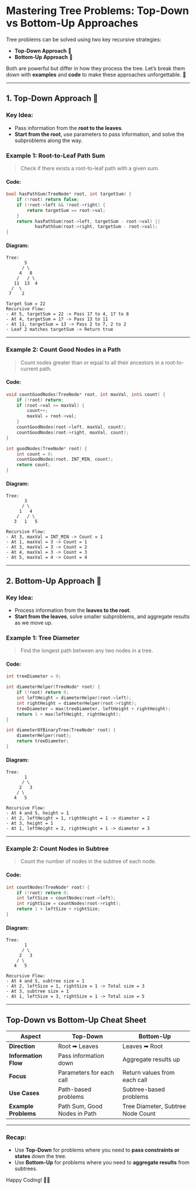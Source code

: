 # **Mastering Tree Problems: Top-Down vs Bottom-Up Approaches**

Tree problems can be solved using two key recursive strategies:

- **Top-Down Approach** 🌟
- **Bottom-Up Approach** 🌳

Both are powerful but differ in how they process the tree. Let’s break them down with **examples** and **code** to make these approaches unforgettable. 🚀

---

## **1. Top-Down Approach** 🌟
### **Key Idea:**
- Pass information from the **root to the leaves**.
- **Start from the root**, use parameters to pass information, and solve the subproblems along the way.

### **Example 1: Root-to-Leaf Path Sum**
> Check if there exists a root-to-leaf path with a given sum.

#### **Code**:
```cpp
bool hasPathSum(TreeNode* root, int targetSum) {
    if (!root) return false;
    if (!root->left && !root->right) {
        return targetSum == root->val;
    }
    return hasPathSum(root->left, targetSum - root->val) ||
           hasPathSum(root->right, targetSum - root->val);
}
```
#### **Diagram**:
```
Tree:
       5
      / \
     4   8
    /   / \
   11  13  4
  /  \
 7    2

Target Sum = 22
Recursive Flow:
- At 5, targetSum = 22 -> Pass 17 to 4, 17 to 8
- At 4, targetSum = 17 -> Pass 13 to 11
- At 11, targetSum = 13 -> Pass 2 to 7, 2 to 2
- Leaf 2 matches targetSum -> Return true
```
---

### **Example 2: Count Good Nodes in a Path**
> Count nodes greater than or equal to all their ancestors in a root-to-current path.

#### **Code**:
```cpp
void countGoodNodes(TreeNode* root, int maxVal, int& count) {
    if (!root) return;
    if (root->val >= maxVal) {
        count++;
        maxVal = root->val;
    }
    countGoodNodes(root->left, maxVal, count);
    countGoodNodes(root->right, maxVal, count);
}

int goodNodes(TreeNode* root) {
    int count = 0;
    countGoodNodes(root, INT_MIN, count);
    return count;
}
```
#### **Diagram**:
```
Tree:
       3
      / \
     1   4
    /   / \
   3   1   5

Recursive Flow:
- At 3, maxVal = INT_MIN -> Count = 1
- At 1, maxVal = 3 -> Count = 1
- At 3, maxVal = 3 -> Count = 2
- At 4, maxVal = 3 -> Count = 3
- At 5, maxVal = 4 -> Count = 4
```

---

## **2. Bottom-Up Approach** 🌳
### **Key Idea:**
- Process information from the **leaves to the root**.
- **Start from the leaves**, solve smaller subproblems, and aggregate results as we move up.

### **Example 1: Tree Diameter**
> Find the longest path between any two nodes in a tree.

#### **Code**:
```cpp
int treeDiameter = 0;

int diameterHelper(TreeNode* root) {
    if (!root) return 0;
    int leftHeight = diameterHelper(root->left);
    int rightHeight = diameterHelper(root->right);
    treeDiameter = max(treeDiameter, leftHeight + rightHeight);
    return 1 + max(leftHeight, rightHeight);
}

int diameterOfBinaryTree(TreeNode* root) {
    diameterHelper(root);
    return treeDiameter;
}
```
#### **Diagram**:
```
Tree:
       1
      / \
     2   3
    / \
   4   5

Recursive Flow:
- At 4 and 5, height = 1
- At 2, leftHeight = 1, rightHeight = 1 -> diameter = 2
- At 3, height = 1
- At 1, leftHeight = 2, rightHeight = 1 -> diameter = 3
```
---

### **Example 2: Count Nodes in Subtree**
> Count the number of nodes in the subtree of each node.

#### **Code**:
```cpp
int countNodes(TreeNode* root) {
    if (!root) return 0;
    int leftSize = countNodes(root->left);
    int rightSize = countNodes(root->right);
    return 1 + leftSize + rightSize;
}
```
#### **Diagram**:
```
Tree:
       1
      / \
     2   3
    / \
   4   5

Recursive Flow:
- At 4 and 5, subtree size = 1
- At 2, leftSize = 1, rightSize = 1 -> Total size = 3
- At 3, subtree size = 1
- At 1, leftSize = 3, rightSize = 1 -> Total size = 5
```

---

## **Top-Down vs Bottom-Up Cheat Sheet**
| **Aspect**         | **Top-Down**                          | **Bottom-Up**                         |
|---------------------|---------------------------------------|---------------------------------------|
| **Direction**       | Root ➡ Leaves                      | Leaves ➡ Root                      |
| **Information Flow**| Pass information down                | Aggregate results up                 |
| **Focus**           | Parameters for each call             | Return values from each call         |
| **Use Cases**       | Path-based problems                  | Subtree-based problems               |
| **Example Problems**| Path Sum, Good Nodes in Path         | Tree Diameter, Subtree Node Count    |

---

### **Recap**:
- Use **Top-Down** for problems where you need to **pass constraints or states** down the tree.
- Use **Bottom-Up** for problems where you need to **aggregate results** from subtrees.

Happy Coding! 🚀🌳

